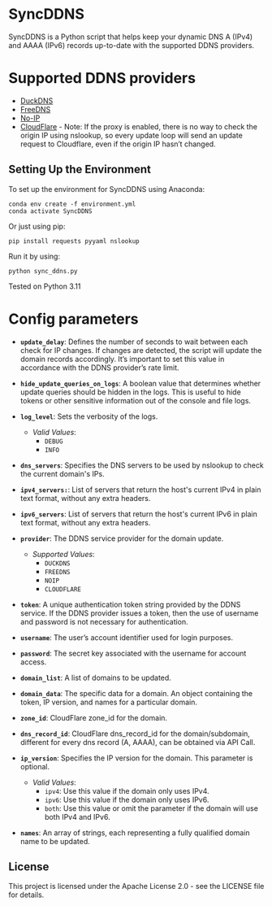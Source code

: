 # SyncDDNS
SyncDDNS is a Python script that helps keep your dynamic DNS A (IPv4) and AAAA (IPv6) records up-to-date with the supported DDNS providers.

# Supported DDNS providers
- [DuckDNS](https://www.duckdns.org)
- [FreeDNS](https://freedns.afraid.org)
- [No-IP](https://www.noip.com)
- [CloudFlare](https://www.cloudflare.com/) - Note: If the proxy is enabled, there is no way to check the origin IP using nslookup, so every update loop will send an update request to Cloudflare, even if the origin IP hasn’t changed.

## Setting Up the Environment

To set up the environment for SyncDDNS using Anaconda:
```
conda env create -f environment.yml
conda activate SyncDDNS
```
Or just using pip:

```
pip install requests pyyaml nslookup
```

Run it by using:
```
python sync_ddns.py
```

Tested on Python 3.11

# Config parameters

- **`update_delay`**: Defines the number of seconds to wait between each check for IP changes. If changes are detected, the script will update the domain records accordingly. It’s important to set this value in accordance with the DDNS provider’s rate limit.

- **`hide_update_queries_on_logs`**: A boolean value that determines whether update queries should be hidden in the logs. This is useful to hide tokens or other sensitive information out of the console and file logs.

- **`log_level`**: Sets the verbosity of the logs.
  - *Valid Values*:
    - `DEBUG`
    - `INFO` 

- **`dns_servers`**: Specifies the DNS servers to be used by nslookup to check the current domain's IPs.

- **`ipv4_servers:`**: List of servers that return the host's current IPv4 in plain text format, without any extra headers.

- **`ipv6_servers`**: List of servers that return the host's current IPv6 in plain text format, without any extra headers.

- **`provider`**: The DDNS service provider for the domain update.
  - *Supported Values*:
    - `DUCKDNS`
    - `FREEDNS`
    - `NOIP`
    - `CLOUDFLARE`

- **`token`**: A unique authentication token string provided by the DDNS service. If the DDNS provider issues a token, then the use of username and password is not necessary for authentication.

- **`username`**: The user’s account identifier used for login purposes.

- **`password`**: The secret key associated with the username for account access.

- **`domain_list`**: A list of domains to be updated.

- **`domain_data`**: The specific data for a domain. An object containing the token, IP version, and names for a particular domain.

- **`zone_id`**: CloudFlare zone_id for the domain.

- **`dns_record_id`**: CloudFlare dns_record_id for the domain/subdomain, different for every dns record (A, AAAA), can be obtained via API Call.

- **`ip_version`**: Specifies the IP version for the domain. This parameter is optional.
  - *Valid Values*:
    - `ipv4`: Use this value if the domain only uses IPv4.
    - `ipv6`: Use this value if the domain only uses IPv6.
    - `both`: Use this value or omit the parameter if the domain will use both IPv4 and IPv6.

- **`names`**: An array of strings, each representing a fully qualified domain name to be updated.

## License
This project is licensed under the Apache License 2.0 - see the LICENSE file for details.
